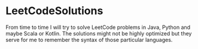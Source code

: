 # LeetCodeSolutions
From time to time I will try to solve LeetCode problems in Java, Python and maybe Scala or Kotlin. The solutions might not be highly optimized but they serve for me to remember the syntax of those particular languages.
